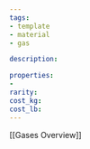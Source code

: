 ```yaml
---
tags:
- template
- material
- gas

description: 

properties:
- 
rarity: 
cost_kg: 
cost_lb: 
---
```

[[Gases Overview]]